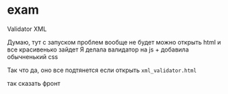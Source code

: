 # exam
Validator XML

Думаю, тут с запуском проблем вообще не будет можно открыть html и все красивенько зайдет
Я делала валидатор на js + добавила обычненький css

Так что да, оно все подтянется если открыть `xml_validator.html`

так сказать фронт
